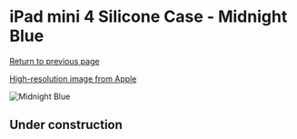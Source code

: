 # iPad mini 4 Silicone Case - Midnight Blue

[Return to previous page](/ipad_mini4)

[High-resolution image from Apple](https://store.storeimages.cdn-apple.com/8756/as-images.apple.com/is/MKLM2?wid=4500&hei=4500&fmt=png)

<div style="width: 512px"><img src="/almost_uncompressed/MKLM2.webp" alt="Midnight Blue"></div>

## Under construction
